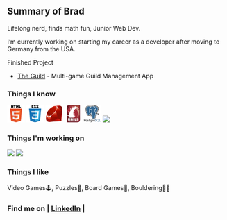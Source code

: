## Summary of Brad
Lifelong nerd, finds math fun, Junior Web Dev.

I’m currently working on starting my career as a developer after moving to Germany from the USA.

Finished Project
* [The Guild](https://github.com/williamgrant04/the-guild) - Multi-game Guild Management App

### Things I know
<picture>
<img src=https://raw.githubusercontent.com/devicons/devicon/master/icons/html5/html5-original-wordmark.svg width="40">
</picture>
<picture>
<img src=https://raw.githubusercontent.com/devicons/devicon/master/icons/css3/css3-original-wordmark.svg width="40">
</picture>
<picture>
<img src=https://raw.githubusercontent.com/devicons/devicon/master/icons/ruby/ruby-original.svg width="40">
</picture>
<picture>
<img src=https://raw.githubusercontent.com/devicons/devicon/master/icons/rails/rails-original-wordmark.svg width="40">
</picture>
<picture>
<img src=https://raw.githubusercontent.com/devicons/devicon/master/icons/postgresql/postgresql-original-wordmark.svg width="40">
</picture>
<picture>
<img src=https://cdn.jsdelivr.net/gh/devicons/devicon@latest/icons/javascript/javascript-original.svg width="40">
</picture>

### Things I'm working on
<picture>
<img src=https://cdn.jsdelivr.net/gh/devicons/devicon@latest/icons/react/react-original-wordmark.svg width="40">
</picture>
<picture>
<img src=https://cdn.jsdelivr.net/gh/devicons/devicon@latest/icons/csharp/csharp-line.svg width="40">
</picture>

### Things I like
Video Games🕹, Puzzles🧩, Board Games🎲, Bouldering🧗‍♂️

### Find me on | [LinkedIn](https://www.linkedin.com/in/brad-doughertys/) |
